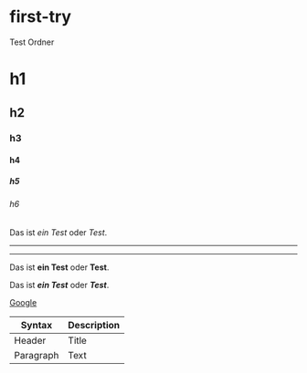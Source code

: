 # first-try
Test Ordner

# h1
## h2
### h3
#### h4
##### h5
###### h6

Das ist _ein Test_ oder *Test*.

___

---

Das ist __ein Test__ oder **Test**.

Das ist ___ein Test___ oder ***Test***.

[Google](https://google.com)
 
 | Syntax | Description |
| ----------- | ----------- |
| Header | Title |
| Paragraph | Text |
 
